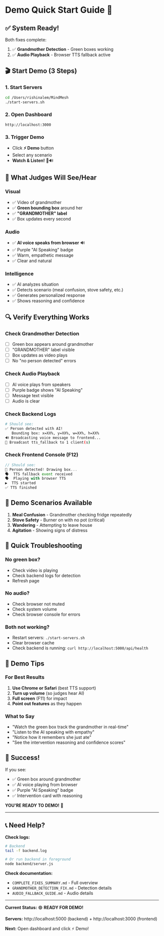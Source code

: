 # Demo Quick Start Guide 🚀

## ✅ System Ready!

Both fixes complete:
1. ✅ **Grandmother Detection** - Green boxes working
2. ✅ **Audio Playback** - Browser TTS fallback active

## 🎬 Start Demo (3 Steps)

### 1. Start Servers
```bash
cd /Users/rishinalem/MindMesh
./start-servers.sh
```

### 2. Open Dashboard
```
http://localhost:3000
```

### 3. Trigger Demo
- Click **⚡ Demo** button
- Select any scenario
- **Watch & Listen!** 🎥🔊

## 🎯 What Judges Will See/Hear

### Visual
- ✅ Video of grandmother
- ✅ **Green bounding box** around her
- ✅ **"GRANDMOTHER" label**
- ✅ Box updates every second

### Audio
- ✅ **AI voice speaks from browser** 🔊
- ✅ Purple "AI Speaking" badge
- ✅ Warm, empathetic message
- ✅ Clear and natural

### Intelligence
- ✅ AI analyzes situation
- ✅ Detects scenario (meal confusion, stove safety, etc.)
- ✅ Generates personalized response
- ✅ Shows reasoning and confidence

## 🔍 Verify Everything Works

### Check Grandmother Detection
- [ ] Green box appears around grandmother
- [ ] "GRANDMOTHER" label visible
- [ ] Box updates as video plays
- [ ] No "no person detected" errors

### Check Audio Playback
- [ ] AI voice plays from speakers
- [ ] Purple badge shows "AI Speaking"
- [ ] Message text visible
- [ ] Audio is clear

### Check Backend Logs
```bash
# Should see:
✅ Person detected with AI!
   Bounding box: x=XX%, y=XX%, w=XX%, h=XX%
🔊 Broadcasting voice message to frontend...
📡 Broadcast tts_fallback to 1 client(s)
```

### Check Frontend Console (F12)
```javascript
// Should see:
👤 Person detected! Drawing box...
🗣️  TTS fallback event received
🗣️  Playing with browser TTS
▶️  TTS started
✅ TTS finished
```

## 🎤 Demo Scenarios Available

1. **Meal Confusion** - Grandmother checking fridge repeatedly
2. **Stove Safety** - Burner on with no pot (critical)
3. **Wandering** - Attempting to leave house
4. **Agitation** - Showing signs of distress

## 🐛 Quick Troubleshooting

### No green box?
- Check video is playing
- Check backend logs for detection
- Refresh page

### No audio?
- Check browser not muted
- Check system volume
- Check browser console for errors

### Both not working?
- Restart servers: `./start-servers.sh`
- Clear browser cache
- Check backend is running: `curl http://localhost:5000/api/health`

## 📱 Demo Tips

### For Best Results
1. **Use Chrome or Safari** (best TTS support)
2. **Turn up volume** (so judges hear AI)
3. **Full screen** (F11) for impact
4. **Point out features** as they happen

### What to Say
- "Watch the green box track the grandmother in real-time"
- "Listen to the AI speaking with empathy"
- "Notice how it remembers she just ate"
- "See the intervention reasoning and confidence scores"

## 🎉 Success!

If you see:
- ✅ Green box around grandmother
- ✅ AI voice playing from browser
- ✅ Purple "AI Speaking" badge
- ✅ Intervention card with reasoning

**YOU'RE READY TO DEMO!** 🚀

---

## 📞 Need Help?

**Check logs:**
```bash
# Backend
tail -f backend.log

# Or run backend in foreground
node backend/server.js
```

**Check documentation:**
- `COMPLETE_FIXES_SUMMARY.md` - Full overview
- `GRANDMOTHER_DETECTION_FIX.md` - Detection details
- `AUDIO_FALLBACK_GUIDE.md` - Audio details

---

**Current Status:** 🟢 **READY FOR DEMO!**

**Servers:** http://localhost:5000 (backend) + http://localhost:3000 (frontend)

**Next:** Open dashboard and click ⚡ Demo!
